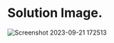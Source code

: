 # Solution Image.  
  ![Screenshot 2023-09-21 172513](https://github.com/Khush0031/pw-skills-full-stack-web-dev-assignment-solution/assets/121889921/658d7802-78bf-4ecc-a23e-6ac61182400c)
